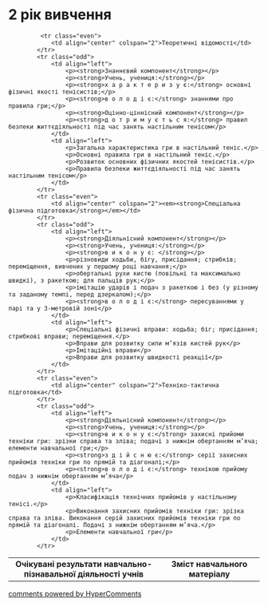 <div id="hypercomments_widget" class="js-hypercomments-widget invisible"></div>

2 рік вивчення
=============================

<table>
  <body>
    <tr>
<td align="center" width="60%"><strong>Очікувані результати навчально-пізнавальної діяльності учнів</strong></td>
<td align="center" width="40%"><strong>Зміст навчального матеріалу</strong></td>
    </tr>

             <tr class="even">
                <td align="center" colspan="2">Теоретичні відомості</td>
            </tr>
            <tr class="odd">
                <td align="left">
                    <p><strong>Знаннєвий компонент</strong></p>
                    <p><strong>Учень, учениця:</strong></p>
                    <p><strong>х а р а к т е р и з у є:</strong> основні фізичні якості тенісистів;</p>
                    <p><strong>в о л о д і є:</strong> знаннями про правила гри;</p>
                    <p><strong>Оцінно-ціннісний компонент</strong></p>
                    <p><strong>д о т р и м у є т ь с я:</strong> правил безпеки життєдіяльності під час занять настільним тенісом</p>
                </td>
                <td align="left">
                    <p>Загальна характеристика гри в настільний теніс.</p>
                    <p>Основні правила гри в настільний теніс.</p>
                    <p>Розвиток основних фізичних якостей тенісистів.</p>
                    <p>Правила безпеки життєдіяльності під час занять настільним тенісом</p>
                </td>
            </tr>
            <tr class="even">
                <td align="center" colspan="2"><em><strong>Спеціальна фізична підготовка</strong></em></td>
            </tr>
            <tr class="odd">
                <td align="left">
                    <p><strong>Діяльнісний компонент</strong></p>
                    <p><strong>Учень, учениця:</strong></p>
                    <p><strong>в и к о н у є: </strong></p>
                    <p>різновиди ходьби, бігу, присідання; стрибків; переміщення, вивчених у першому році навчання;</p>
                    <p>обертальні рухи кистю (повільні та максимально швидкі), з ракеткою; для пальців рук;</p>
                    <p>імітацію ударів і подач з ракеткою і без (у різному та заданому темпі, перед дзеркалом);</p>
                    <p><strong>в о л о д і є:</strong> пересуваннями у парі та у 3-метровій зоні</p>
                </td>
                <td align="left">
                    <p>Спеціальні фізичні вправи: ходьба; біг; присідання; стрибкові вправи; переміщення.</p>
                    <p>Вправи для розвитку сили м’язів кистей рук</p>
                    <p>Імітаційні вправи</p>
                    <p>Вправи для розвитку швидкості реакції</p>
                </td>
            </tr>
            <tr class="even">
                <td align="center" colspan="2">Техніко-тактична підготовка</td>
            </tr>
            <tr class="odd">
                <td align="left">
                    <p><strong>Діяльнісний компонент</strong></p>
                    <p><strong>Учень, учениця:</strong></p>
                    <p><strong>в и к о н у є:</strong> захисні прийоми техніки гри: зрізки справа та зліва; подачі з нижнім обертанням м’яча; елементи навчальної гри;</p>
                    <p><strong>з д і й с н ю є:</strong> серії захисних прийомів техніки гри по прямій та діагоналі;</p>
                    <p><strong>в о л о д і є:</strong> технікою прийому подач з нижнім обертанням м’яча</p>
                </td>
                <td align="left">
                    <p>Класифікація технічних прийомів у настільному тенісі.</p>
                    <p>Виконання захисних прийомів техніки гри: зрізка справа та зліва. Виконання серій захисних прийомів техніки гри по прямій та діагоналі. Подачі з нижнім обертанням м’яча.</p>
                    <p>Елементи навчальної гри</p>
                </td>
            </tr>
  </body>
</table>

<div class="js-hypercomments-container">
    <a href="http://hypercomments.com" class="hc-link" title="comments widget">comments powered by HyperComments</a>
</div>